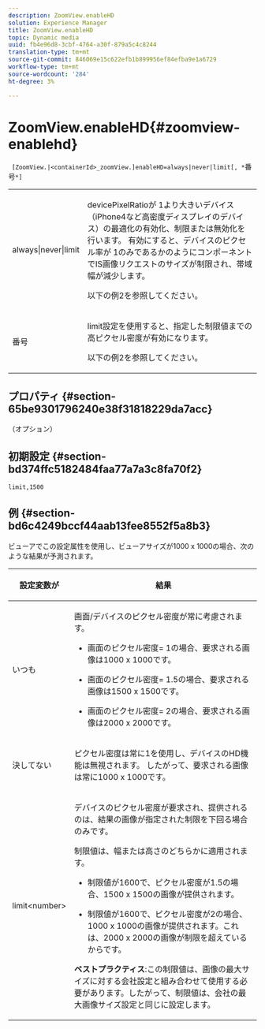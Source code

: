 ```yaml
---
description: ZoomView.enableHD
solution: Experience Manager
title: ZoomView.enableHD
topic: Dynamic media
uuid: fb4e96d8-3cbf-4764-a30f-879a5c4c8244
translation-type: tm+mt
source-git-commit: 846069e15c622efb1b899956ef84efba9e1a6729
workflow-type: tm+mt
source-wordcount: '284'
ht-degree: 3%

---
```



# ZoomView.enableHD{#zoomview-enablehd}

` [ZoomView.|<containerId>_zoomView.]enableHD=always|never|limit[, *`番号`*]`

<table id="table_0BEA0B5FFDF64E5594B534B2A87A6D88"> 
 <tbody> 
  <tr> 
   <td colname="col1"> <p> <span class="codeph"> always|never|limit</span> </p> </td> 
   <td colname="col2"> <p> <span class="codeph"> devicePixelRatio</span>が<span class="codeph"> 1</span>より大きいデバイス（iPhone4など高密度ディスプレイのデバイス）の最適化の有効化、制限または無効化を行います。 有効にすると、デバイスのピクセル率が<span class="codeph"> 1</span>のみであるかのようにコンポーネントでIS画像リクエストのサイズが制限され、帯域幅が減少します。 </p> <p>以下の例2を参照してください。 </p> </td> 
  </tr> 
  <tr> 
   <td colname="col1"> <p> <span class="codeph"><span class="varname"> 番号</span></span> </p> </td> 
   <td colname="col2"> <p> limit設定を使用すると、指定した制限値までの高ピクセル密度が有効になります。 </p> <p>以下の例2を参照してください。 </p> </td> 
  </tr> 
 </tbody> 
</table>

## プロパティ {#section-65be9301796240e38f31818229da7acc}

（オプション）

## 初期設定 {#section-bd374ffc5182484faa77a7a3c8fa70f2}

`limit,1500`

## 例 {#section-bd6c4249bccf44aab13fee8552f5a8b3}

ビューアでこの設定属性を使用し、ビューアサイズが1000 x 1000の場合、次のような結果が予測されます。

<table id="table_F97FEDA0EE1B4EF6AC9FF9060548ACA4"> 
 <thead> 
  <tr> 
   <th colname="col1" class="entry"> <p>設定変数が </p> </th> 
   <th colname="col2" class="entry"> <p>結果 </p> </th> 
  </tr>
 </thead>
 <tbody> 
  <tr> 
   <td colname="col1"> <p><span class="codeph"> いつも</span> </p> </td> 
   <td colname="col2"> <p>画面/デバイスのピクセル密度が常に考慮されます。 </p> <p> 
     <ul id="ul_D8F31FDFCDB74B75A3B1BFBEE33AF2E2"> 
      <li id="li_8A1C6DCCE10545349C73029729211BB2"> <p>画面のピクセル密度= 1の場合、要求される画像は1000 x 1000です。 </p> </li> 
      <li id="li_884156A34AC64B4E9B3ACC4C25EB710F"> <p>画面のピクセル密度= 1.5の場合、要求される画像は1500 x 1500です。 </p> </li> 
      <li id="li_7EC699284A7F4E679E512C3DA8B5454F"> <p>画面のピクセル密度= 2の場合、要求される画像は2000 x 2000です。 </p> </li> 
     </ul> </p> </td> 
  </tr> 
  <tr> 
   <td colname="col1"> <p><span class="codeph"> 決してない</span> </p> </td> 
   <td colname="col2"> <p>ピクセル密度は常に1を使用し、デバイスのHD機能は無視されます。 したがって、要求される画像は常に1000 x 1000です。 </p> </td> 
  </tr> 
  <tr> 
   <td colname="col1"> <p><span class="codeph"> limit&lt;number&gt;</span> </p> </td> 
   <td colname="col2"> <p>デバイスのピクセル密度が要求され、提供されるのは、結果の画像が指定された制限を下回る場合のみです。 </p> <p>制限値は、幅または高さのどちらかに適用されます。 </p> <p> 
     <ul id="ul_CEC06B2280164951BA1A0ADED99E8050"> 
      <li id="li_CA7A0980ACC54690A4F212DF53E2DC8A"> <p>制限値が1600で、ピクセル密度が1.5の場合、1500 x 1500の画像が提供されます。 </p> </li> 
      <li id="li_A4AAD7FBFA0347B082789511CA6768A5"> <p>制限値が1600で、ピクセル密度が2の場合、1000 x 1000の画像が提供されます。これは、2000 x 2000の画像が制限を超えているからです。 </p> </li> 
     </ul> </p> <p><b>ベストプラクティス</b>:この制限値は、画像の最大サイズに対する会社設定と組み合わせて使用する必要があります。したがって、制限値は、会社の最大画像サイズ設定と同じに設定します。 </p> </td> 
  </tr> 
 </tbody> 
</table>

